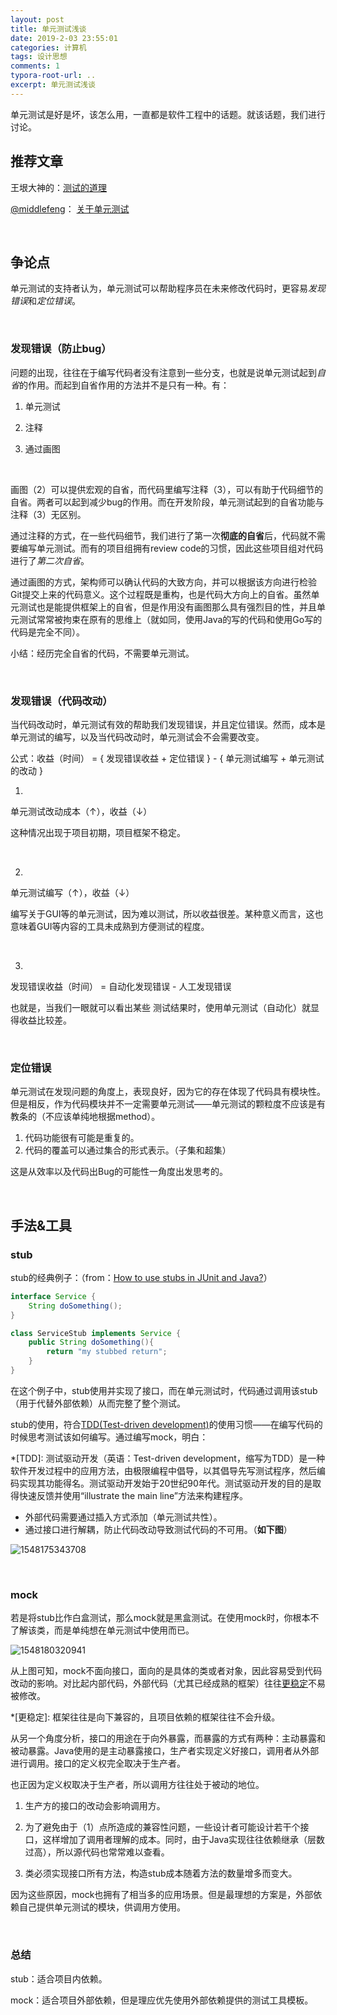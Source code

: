 ```yaml
---
layout: post
title: 单元测试浅谈
date: 2019-2-03 23:55:01
categories: 计算机
tags: 设计思想
comments: 1
typora-root-url: ..
excerpt: 单元测试浅谈
---
```




单元测试是好是坏，该怎么用，一直都是软件工程中的话题。就该话题，我们进行讨论。

## 推荐文章

王垠大神的：[测试的道理](http://www.yinwang.org/blog-cn/2016/09/14/tests)

[@middlefeng](https://twitter.com/middlefeng)： [关于单元测试](https://techsingular.net/2012/09/04/%E5%85%B3%E4%BA%8E%E5%8D%95%E5%85%83%E6%B5%8B%E8%AF%95/)

<br>

## 争论点

单元测试的支持者认为，单元测试可以帮助程序员在未来修改代码时，更容易*发现错误*和*定位错误*。

<br>

### 发现错误（防止bug）

问题的出现，往往在于编写代码者没有注意到一些分支，也就是说单元测试起到*自省*的作用。而起到自省作用的方法并不是只有一种。有：

1. 单元测试

2. 注释
3. 通过画图

<br>

画图（2）可以提供宏观的自省，而代码里编写注释（3），可以有助于代码细节的自省。两者可以起到减少bug的作用。而在开发阶段，单元测试起到的自省功能与注释（3）无区别。

通过注释的方式，在一些代码细节，我们进行了第一次**彻底的自省**后，代码就不需要编写单元测试。而有的项目组拥有review code的习惯，因此这些项目组对代码进行了*第二次自省*。

通过画图的方式，架构师可以确认代码的大致方向，并可以根据该方向进行检验Git提交上来的代码意义。这个过程既是重构，也是代码大方向上的自省。虽然单元测试也是能提供框架上的自省，但是作用没有画图那么具有强烈目的性，并且单元测试常常被拘束在原有的思维上（就如同，使用Java的写的代码和使用Go写的代码是完全不同）。

小结：经历完全自省的代码，不需要单元测试。

<br>

### 发现错误（代码改动）

当代码改动时，单元测试有效的帮助我们发现错误，并且定位错误。然而，成本是单元测试的编写，以及当代码改动时，单元测试会不会需要改变。

公式：收益（时间） = { 发现错误收益 + 定位错误 } - {  单元测试编写 + 单元测试的改动 }

1.

单元测试改动成本（↑），收益（↓）

这种情况出现于项目初期，项目框架不稳定。

<br>

2.

单元测试编写（↑），收益（↓）

编写关于GUI等的单元测试，因为难以测试，所以收益很差。某种意义而言，这也意味着GUI等内容的工具未成熟到方便测试的程度。

<br>

3.

发现错误收益（时间） = 自动化发现错误 - 人工发现错误

也就是，当我们一眼就可以看出某些 测试结果时，使用单元测试（自动化）就显得收益比较差。

<br>

### 定位错误

单元测试在发现问题的角度上，表现良好，因为它的存在体现了代码具有模块性。但是相反，作为代码模块并不一定需要单元测试——单元测试的颗粒度不应该是有教条的（不应该单纯地根据method）。

1. 代码功能很有可能是重复的。
2. 代码的覆盖可以通过集合的形式表示。（子集和超集）

这是从效率以及代码出Bug的可能性一角度出发思考的。

<br>

## 手法&工具

### stub

stub的经典例子：（from：[How to use stubs in JUnit and Java?](https://stackoverflow.com/questions/31890991/how-to-use-stubs-in-junit-and-java)）

```java
interface Service {
    String doSomething();
}

class ServiceStub implements Service {
    public String doSomething(){
        return "my stubbed return";
    }
}
```

在这个例子中，stub使用并实现了接口，而在单元测试时，代码通过调用该stub（用于代替外部依赖）从而完整了整个测试。

stub的使用，符合[TDD(Test-driven development)](#TDD)的使用习惯——在编写代码的时候思考测试该如何编写。通过编写mock，明白：

*[TDD]: 测试驱动开发（英语：Test-driven development，缩写为TDD）是一种软件开发过程中的应用方法，由极限编程中倡导，以其倡导先写测试程序，然后编码实现其功能得名。测试驱动开发始于20世纪90年代。测试驱动开发的目的是取得快速反馈并使用“illustrate the main line”方法来构建程序。

- 外部代码需要通过插入方式添加（单元测试共性）。
- 通过接口进行解耦，防止代码改动导致测试代码的不可用。（**如下图**）



![1548175343708](/../assets/blog_res/1548175343708.png)

<br>

### mock

若是将stub比作白盒测试，那么mock就是黑盒测试。在使用mock时，你根本不了解该类，而是单纯想在单元测试中使用而已。

![1548180320941](/../assets/blog_res/1548180320941.png)

从上图可知，mock不面向接口，面向的是具体的类或者对象，因此容易受到代码改动的影响。对比起内部代码，外部代码（尤其已经成熟的框架）往往[更稳定](#更稳定)不易被修改。

*[更稳定]: 框架往往是向下兼容的，且项目依赖的框架往往不会升级。

从另一个角度分析，接口的用途在于向外暴露，而暴露的方式有两种：主动暴露和被动暴露。Java使用的是主动暴露接口，生产者实现定义好接口，调用者从外部进行调用。接口的定义权完全取决于生产者。

也正因为定义权取决于生产者，所以调用方往往处于被动的地位。

1. 生产方的接口的改动会影响调用方。

2. 为了避免由于（1）点所造成的兼容性问题，一些设计者可能设计若干个接口，这样增加了调用者理解的成本。同时，由于Java实现往往依赖继承（层数过高），所以源代码也常常难以查看。
3. 类必须实现接口所有方法，构造stub成本随着方法的数量增多而变大。

因为这些原因，mock也拥有了相当多的应用场景。但是最理想的方案是，外部依赖自己提供单元测试的模块，供调用方使用。

<br>

### 总结

stub：适合项目内依赖。

mock：适合项目外部依赖，但是理应优先使用外部依赖提供的测试工具模板。

<br>

